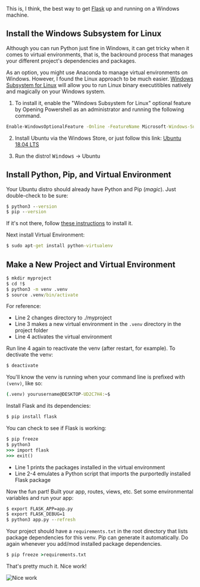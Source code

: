 This is, I think, the best way to get [Flask](https://flask.palletsprojects.com/) up and running on a Windows machine.

## Install the Windows Subsystem for Linux

Although you can run Python just fine in Windows, it can get tricky when it comes to virtual environments, that is, the backround process that manages your different project's dependencies and packages.

As an option, you might use Anaconda to manage virtual environments on Windows. However, I found the Linux approach to be much easier. [Windows Subsystem for Linux](https://docs.microsoft.com/en-us/windows/wsl/about) will allow you to run Linux binary executitibles natively and magically on your Windows system.

1. To install it, enable the "Windows Subsystem for Linux" optional feature by Opening Powershell as an administrator and running the following command.

````cmd
Enable-WindowsOptionalFeature -Online -FeatureName Microsoft-Windows-Subsystem-Linux
````

2. Install Ubuntu via the Windows Store, or just follow this link: [Ubuntu 18.04 LTS](https://www.microsoft.com/store/apps/9N9TNGVNDL3Q)

3. Run the distro! <kbd>Windows</kbd> &rarr; Ubuntu

## Install Python, Pip, and Virtual Environment

Your Ubuntu distro should already have Python and Pip (*magic*). Just double-check to be sure:

````cmd
$ python3 --version
$ pip --version
````

If it's not there, follow [these instructions](https://docs.python-guide.org/starting/install3/linux/) to install it.

Next install Virtual Environment:

````cmd
$ sudo apt-get install python-virtualenv
````

## Make a New Project and Virtual Environment

````cmd
$ mkdir myproject
$ cd !$
$ python3 -m venv .venv
$ source .venv/bin/activate
````

For reference:

- Line 2 changes directory to ./myproject
- Line 3 makes a new virtual environment in the `.venv` directory in the project folder
- Line 4 activates the virtual environment

Run line 4 again to reactivate the venv (after restart, for example). To dectivate the venv:

````cmd
$ deactivate
````

You'll know the venv is running when your command line is prefixed with `(venv)`, like so:

````cmd
(.venv) yourusername@DESKTOP-UD2C7H4:~$
````

Install Flask and its dependencies:

````cmd
$ pip install flask
````

You can check to see if Flask is working:

````cmd
$ pip freeze
$ python3
>>> import flask
>>> exit()
````

- Line 1 prints the packages installed in the virtual environment
- Line 2-4 emulates a Python script that imports the purportedly installed Flask package

Now the fun part! Built your app, routes, views, etc. Set some environmental variables and run your app:

````cmd
$ export FLASK_APP=app.py
$ export FLASK_DEBUG=1
$ python3 app.py --refresh
````

Your project should have a `requirements.txt` in the root directory that lists package dependencies for this venv. Pip can generate it automatically. Do again whenever you add/mod installed package dependencies.

````cmd
$ pip freeze >requirements.txt
````

That's pretty much it. Nice work!

<img alt="Nice work" src="/images/therock.gif">